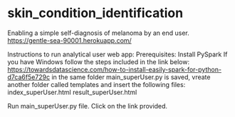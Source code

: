 # skin_condition_identification
Enabling a simple self-diagnosis of melanoma by an end user. 
https://gentle-sea-90001.herokuapp.com/

Instructions to run analytical user web app:
Prerequisites:
Install PySpark
If you have Windows follow the steps included in the link below:
https://towardsdatascience.com/how-to-install-easily-spark-for-python-d7ca6f5e729c
in the same folder main_superUser.py is saved, vreate another folder called templates and insert the following files:
index_superUser.html
result_superUser.html

Run main_superUser.py file.
Click on the link provided.
